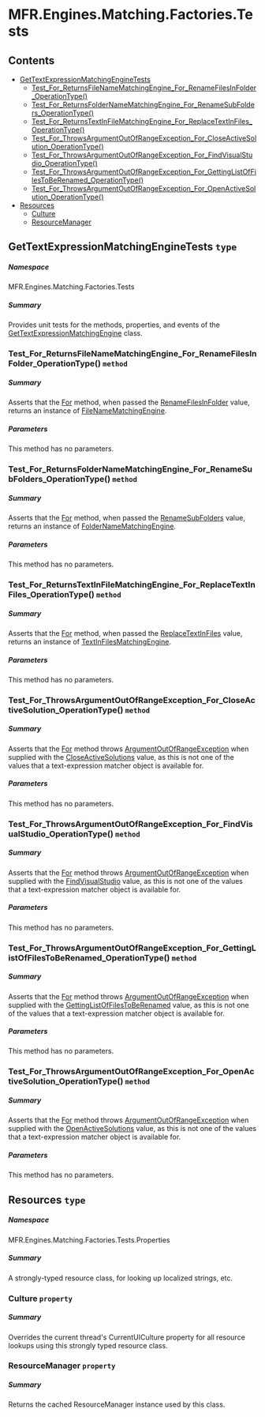 <a name='assembly'></a>
# MFR.Engines.Matching.Factories.Tests

## Contents

- [GetTextExpressionMatchingEngineTests](#T-MFR-Engines-Matching-Factories-Tests-GetTextExpressionMatchingEngineTests 'MFR.Engines.Matching.Factories.Tests.GetTextExpressionMatchingEngineTests')
  - [Test_For_ReturnsFileNameMatchingEngine_For_RenameFilesInFolder_OperationType()](#M-MFR-Engines-Matching-Factories-Tests-GetTextExpressionMatchingEngineTests-Test_For_ReturnsFileNameMatchingEngine_For_RenameFilesInFolder_OperationType 'MFR.Engines.Matching.Factories.Tests.GetTextExpressionMatchingEngineTests.Test_For_ReturnsFileNameMatchingEngine_For_RenameFilesInFolder_OperationType')
  - [Test_For_ReturnsFolderNameMatchingEngine_For_RenameSubFolders_OperationType()](#M-MFR-Engines-Matching-Factories-Tests-GetTextExpressionMatchingEngineTests-Test_For_ReturnsFolderNameMatchingEngine_For_RenameSubFolders_OperationType 'MFR.Engines.Matching.Factories.Tests.GetTextExpressionMatchingEngineTests.Test_For_ReturnsFolderNameMatchingEngine_For_RenameSubFolders_OperationType')
  - [Test_For_ReturnsTextInFileMatchingEngine_For_ReplaceTextInFiles_OperationType()](#M-MFR-Engines-Matching-Factories-Tests-GetTextExpressionMatchingEngineTests-Test_For_ReturnsTextInFileMatchingEngine_For_ReplaceTextInFiles_OperationType 'MFR.Engines.Matching.Factories.Tests.GetTextExpressionMatchingEngineTests.Test_For_ReturnsTextInFileMatchingEngine_For_ReplaceTextInFiles_OperationType')
  - [Test_For_ThrowsArgumentOutOfRangeException_For_CloseActiveSolution_OperationType()](#M-MFR-Engines-Matching-Factories-Tests-GetTextExpressionMatchingEngineTests-Test_For_ThrowsArgumentOutOfRangeException_For_CloseActiveSolution_OperationType 'MFR.Engines.Matching.Factories.Tests.GetTextExpressionMatchingEngineTests.Test_For_ThrowsArgumentOutOfRangeException_For_CloseActiveSolution_OperationType')
  - [Test_For_ThrowsArgumentOutOfRangeException_For_FindVisualStudio_OperationType()](#M-MFR-Engines-Matching-Factories-Tests-GetTextExpressionMatchingEngineTests-Test_For_ThrowsArgumentOutOfRangeException_For_FindVisualStudio_OperationType 'MFR.Engines.Matching.Factories.Tests.GetTextExpressionMatchingEngineTests.Test_For_ThrowsArgumentOutOfRangeException_For_FindVisualStudio_OperationType')
  - [Test_For_ThrowsArgumentOutOfRangeException_For_GettingListOfFilesToBeRenamed_OperationType()](#M-MFR-Engines-Matching-Factories-Tests-GetTextExpressionMatchingEngineTests-Test_For_ThrowsArgumentOutOfRangeException_For_GettingListOfFilesToBeRenamed_OperationType 'MFR.Engines.Matching.Factories.Tests.GetTextExpressionMatchingEngineTests.Test_For_ThrowsArgumentOutOfRangeException_For_GettingListOfFilesToBeRenamed_OperationType')
  - [Test_For_ThrowsArgumentOutOfRangeException_For_OpenActiveSolution_OperationType()](#M-MFR-Engines-Matching-Factories-Tests-GetTextExpressionMatchingEngineTests-Test_For_ThrowsArgumentOutOfRangeException_For_OpenActiveSolution_OperationType 'MFR.Engines.Matching.Factories.Tests.GetTextExpressionMatchingEngineTests.Test_For_ThrowsArgumentOutOfRangeException_For_OpenActiveSolution_OperationType')
- [Resources](#T-MFR-Engines-Matching-Factories-Tests-Properties-Resources 'MFR.Engines.Matching.Factories.Tests.Properties.Resources')
  - [Culture](#P-MFR-Engines-Matching-Factories-Tests-Properties-Resources-Culture 'MFR.Engines.Matching.Factories.Tests.Properties.Resources.Culture')
  - [ResourceManager](#P-MFR-Engines-Matching-Factories-Tests-Properties-Resources-ResourceManager 'MFR.Engines.Matching.Factories.Tests.Properties.Resources.ResourceManager')

<a name='T-MFR-Engines-Matching-Factories-Tests-GetTextExpressionMatchingEngineTests'></a>
## GetTextExpressionMatchingEngineTests `type`

##### Namespace

MFR.Engines.Matching.Factories.Tests

##### Summary

Provides unit tests for the methods, properties, and events of the
[GetTextExpressionMatchingEngine](#T-MFR-GetTextExpressionMatchingEngine 'MFR.GetTextExpressionMatchingEngine')
class.

<a name='M-MFR-Engines-Matching-Factories-Tests-GetTextExpressionMatchingEngineTests-Test_For_ReturnsFileNameMatchingEngine_For_RenameFilesInFolder_OperationType'></a>
### Test_For_ReturnsFileNameMatchingEngine_For_RenameFilesInFolder_OperationType() `method`

##### Summary

Asserts that the
[For](#M-MFR-Engines-Matching-Factories-GetTextExpressionMatchingEngine-For 'MFR.Engines.Matching.Factories.GetTextExpressionMatchingEngine.For')
method, when passed the
[RenameFilesInFolder](#T-MFR-Operations-Constants-OperationType-RenameFilesInFolder 'MFR.Operations.Constants.OperationType.RenameFilesInFolder')
value, returns an instance of
[FileNameMatchingEngine](#T-MFR-Engines-Matching-FileNameMatchingEngine 'MFR.Engines.Matching.FileNameMatchingEngine').

##### Parameters

This method has no parameters.

<a name='M-MFR-Engines-Matching-Factories-Tests-GetTextExpressionMatchingEngineTests-Test_For_ReturnsFolderNameMatchingEngine_For_RenameSubFolders_OperationType'></a>
### Test_For_ReturnsFolderNameMatchingEngine_For_RenameSubFolders_OperationType() `method`

##### Summary

Asserts that the
[For](#M-MFR-Engines-Matching-Factories-GetTextExpressionMatchingEngine-For 'MFR.Engines.Matching.Factories.GetTextExpressionMatchingEngine.For')
method, when passed the
[RenameSubFolders](#T-MFR-Operations-Constants-OperationType-RenameSubFolders 'MFR.Operations.Constants.OperationType.RenameSubFolders')
value, returns an instance of
[FolderNameMatchingEngine](#T-MFR-Engines-Matching-FolderNameMatchingEngine 'MFR.Engines.Matching.FolderNameMatchingEngine').

##### Parameters

This method has no parameters.

<a name='M-MFR-Engines-Matching-Factories-Tests-GetTextExpressionMatchingEngineTests-Test_For_ReturnsTextInFileMatchingEngine_For_ReplaceTextInFiles_OperationType'></a>
### Test_For_ReturnsTextInFileMatchingEngine_For_ReplaceTextInFiles_OperationType() `method`

##### Summary

Asserts that the
[For](#M-MFR-Engines-Matching-Factories-GetTextExpressionMatchingEngine-For 'MFR.Engines.Matching.Factories.GetTextExpressionMatchingEngine.For')
method, when passed the
[ReplaceTextInFiles](#T-MFR-Operations-Constants-OperationType-ReplaceTextInFiles 'MFR.Operations.Constants.OperationType.ReplaceTextInFiles')
value, returns an instance of
[TextInFilesMatchingEngine](#T-MFR-Engines-Matching-TextInFilesMatchingEngine 'MFR.Engines.Matching.TextInFilesMatchingEngine').

##### Parameters

This method has no parameters.

<a name='M-MFR-Engines-Matching-Factories-Tests-GetTextExpressionMatchingEngineTests-Test_For_ThrowsArgumentOutOfRangeException_For_CloseActiveSolution_OperationType'></a>
### Test_For_ThrowsArgumentOutOfRangeException_For_CloseActiveSolution_OperationType() `method`

##### Summary

Asserts that the
[For](#M-MFR-Engines-Matching-Factories-GetTextExpressionMatchingEngine-For 'MFR.Engines.Matching.Factories.GetTextExpressionMatchingEngine.For')
method throws [ArgumentOutOfRangeException](http://msdn.microsoft.com/query/dev14.query?appId=Dev14IDEF1&l=EN-US&k=k:System.ArgumentOutOfRangeException 'System.ArgumentOutOfRangeException') when supplied
with the
[CloseActiveSolutions](#T-MFR-Operations-Constants-OperationType-CloseActiveSolutions 'MFR.Operations.Constants.OperationType.CloseActiveSolutions')
value,
as this is not one of the values that a text-expression matcher object is
available for.

##### Parameters

This method has no parameters.

<a name='M-MFR-Engines-Matching-Factories-Tests-GetTextExpressionMatchingEngineTests-Test_For_ThrowsArgumentOutOfRangeException_For_FindVisualStudio_OperationType'></a>
### Test_For_ThrowsArgumentOutOfRangeException_For_FindVisualStudio_OperationType() `method`

##### Summary

Asserts that the
[For](#M-MFR-Engines-Matching-Factories-GetTextExpressionMatchingEngine-For 'MFR.Engines.Matching.Factories.GetTextExpressionMatchingEngine.For')
method throws [ArgumentOutOfRangeException](http://msdn.microsoft.com/query/dev14.query?appId=Dev14IDEF1&l=EN-US&k=k:System.ArgumentOutOfRangeException 'System.ArgumentOutOfRangeException') when supplied
with the
[FindVisualStudio](#T-MFR-Operations-Constants-OperationType-FindVisualStudio 'MFR.Operations.Constants.OperationType.FindVisualStudio') value,
as this is not one of the values that a text-expression matcher object is
available for.

##### Parameters

This method has no parameters.

<a name='M-MFR-Engines-Matching-Factories-Tests-GetTextExpressionMatchingEngineTests-Test_For_ThrowsArgumentOutOfRangeException_For_GettingListOfFilesToBeRenamed_OperationType'></a>
### Test_For_ThrowsArgumentOutOfRangeException_For_GettingListOfFilesToBeRenamed_OperationType() `method`

##### Summary

Asserts that the
[For](#M-MFR-Engines-Matching-Factories-GetTextExpressionMatchingEngine-For 'MFR.Engines.Matching.Factories.GetTextExpressionMatchingEngine.For')
method throws [ArgumentOutOfRangeException](http://msdn.microsoft.com/query/dev14.query?appId=Dev14IDEF1&l=EN-US&k=k:System.ArgumentOutOfRangeException 'System.ArgumentOutOfRangeException') when supplied
with the
[GettingListOfFilesToBeRenamed](#T-MFR-Operations-Constants-OperationType-GettingListOfFilesToBeRenamed 'MFR.Operations.Constants.OperationType.GettingListOfFilesToBeRenamed')
value,
as this is not one of the values that a text-expression matcher object is
available for.

##### Parameters

This method has no parameters.

<a name='M-MFR-Engines-Matching-Factories-Tests-GetTextExpressionMatchingEngineTests-Test_For_ThrowsArgumentOutOfRangeException_For_OpenActiveSolution_OperationType'></a>
### Test_For_ThrowsArgumentOutOfRangeException_For_OpenActiveSolution_OperationType() `method`

##### Summary

Asserts that the
[For](#M-MFR-Engines-Matching-Factories-GetTextExpressionMatchingEngine-For 'MFR.Engines.Matching.Factories.GetTextExpressionMatchingEngine.For')
method throws [ArgumentOutOfRangeException](http://msdn.microsoft.com/query/dev14.query?appId=Dev14IDEF1&l=EN-US&k=k:System.ArgumentOutOfRangeException 'System.ArgumentOutOfRangeException') when supplied
with the
[OpenActiveSolutions](#T-MFR-Operations-Constants-OperationType-OpenActiveSolutions 'MFR.Operations.Constants.OperationType.OpenActiveSolutions')
value,
as this is not one of the values that a text-expression matcher object is
available for.

##### Parameters

This method has no parameters.

<a name='T-MFR-Engines-Matching-Factories-Tests-Properties-Resources'></a>
## Resources `type`

##### Namespace

MFR.Engines.Matching.Factories.Tests.Properties

##### Summary

A strongly-typed resource class, for looking up localized strings, etc.

<a name='P-MFR-Engines-Matching-Factories-Tests-Properties-Resources-Culture'></a>
### Culture `property`

##### Summary

Overrides the current thread's CurrentUICulture property for all
  resource lookups using this strongly typed resource class.

<a name='P-MFR-Engines-Matching-Factories-Tests-Properties-Resources-ResourceManager'></a>
### ResourceManager `property`

##### Summary

Returns the cached ResourceManager instance used by this class.
